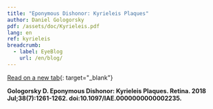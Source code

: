 ```yaml
---
title: "Eponymous Dishonor: Kyrieleis Plaques"
author: Daniel Gologorsky
pdf: /assets/doc/Kyrieleis.pdf
lang: en
ref: kyrieleis
breadcrumb: 
  - label: EyeBlog
    url: /en/blog/
---
```



<object data="{{page.pdf}}" type="application/pdf"></object>

[Read on a new tab]({{page.pdf}}){: target="\_blank"}

**Gologorsky D. Eponymous Dishonor: Kyrieleis Plaques. Retina. 2018 Jul;38(7):1261-1262. doi:10.1097/IAE.0000000000002235.**